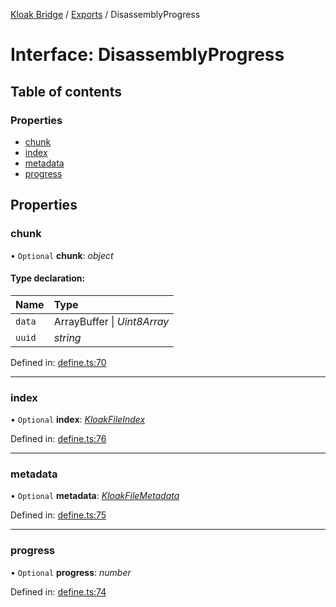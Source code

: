 [Kloak Bridge](../README.md) / [Exports](../modules.md) / DisassemblyProgress

# Interface: DisassemblyProgress

## Table of contents

### Properties

- [chunk](disassemblyprogress.md#chunk)
- [index](disassemblyprogress.md#index)
- [metadata](disassemblyprogress.md#metadata)
- [progress](disassemblyprogress.md#progress)

## Properties

### chunk

• `Optional` **chunk**: *object*

#### Type declaration:

Name | Type |
:------ | :------ |
`data` | ArrayBuffer \| *Uint8Array* |
`uuid` | *string* |

Defined in: [define.ts:70](https://github.com/CoNET-project/kloak-bridge/blob/3ce5978/src/define.ts#L70)

___

### index

• `Optional` **index**: [*KloakFileIndex*](kloakfileindex.md)

Defined in: [define.ts:76](https://github.com/CoNET-project/kloak-bridge/blob/3ce5978/src/define.ts#L76)

___

### metadata

• `Optional` **metadata**: [*KloakFileMetadata*](kloakfilemetadata.md)

Defined in: [define.ts:75](https://github.com/CoNET-project/kloak-bridge/blob/3ce5978/src/define.ts#L75)

___

### progress

• `Optional` **progress**: *number*

Defined in: [define.ts:74](https://github.com/CoNET-project/kloak-bridge/blob/3ce5978/src/define.ts#L74)
